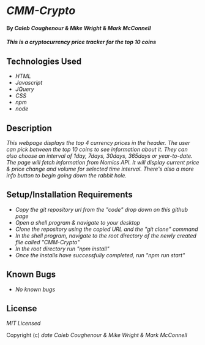 # _CMM-Crypto_

#### By _**Caleb Coughenour & Mike Wright & Mark McConnell**_

#### _This is a cryptocurrency price tracker for the top 10 coins_

## Technologies Used

* _HTML_
* _Javascript_
* _JQuery_
* _CSS_
* _npm_
* _node_

## Description

_This webpage displays the top 4 currency prices in the header. The user can pick between the top 10 coins to see information about it. They can also choose an interval of 1day, 7days, 30days, 365days or year-to-date. The page will fetch information from Nomics API. It will display current price & price change and volume for selected time interval. There's also a more info button to begin going down the rabbit hole._

## Setup/Installation Requirements

* _Copy the git repository url from the "code" drop down on this github page_
* _Open a shell program & navigate to your desktop_
* _Clone the repository using the copied URL and the "git clone" command_
* _In the shell program, navigate to the root directory of the newly created file called "CMM-Crypto"_
* _In the root directory run "npm install"_
* _Once the installs have successfully completed, run "npm run start"_

## Known Bugs

* _No known bugs_

## License

_MIT Licensed_

Copyright (c) _date_ _Caleb Coughenour & Mike Wright & Mark McConnell_